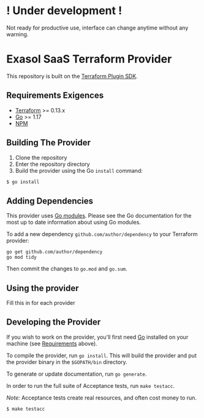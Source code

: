 # ! Under development !

Not ready for productive use, interface can change anytime without any warning. 

# Exasol SaaS Terraform Provider

This repository is built on the [Terraform Plugin SDK](https://github.com/hashicorp/terraform-plugin-sdk). 


## Requirements Exigences

- [Terraform](https://www.terraform.io/downloads.html) >= 0.13.x
- [Go](https://golang.org/doc/install) >= 1.17
- [NPM](https://docs.npmjs.com/downloading-and-installing-node-js-and-npm)

## Building The Provider

1. Clone the repository
1. Enter the repository directory
1. Build the provider using the Go `install` command: 
```sh
$ go install
```

## Adding Dependencies

This provider uses [Go modules](https://github.com/golang/go/wiki/Modules).
Please see the Go documentation for the most up to date information about using Go modules.

To add a new dependency `github.com/author/dependency` to your Terraform provider:

```
go get github.com/author/dependency
go mod tidy
```

Then commit the changes to `go.mod` and `go.sum`.

## Using the provider

Fill this in for each provider

## Developing the Provider

If you wish to work on the provider, you'll first need [Go](http://www.golang.org) installed on your machine (see [Requirements](#requirements) above).

To compile the provider, run `go install`. This will build the provider and put the provider binary in the `$GOPATH/bin` directory.

To generate or update documentation, run `go generate`.

In order to run the full suite of Acceptance tests, run `make testacc`.

*Note:* Acceptance tests create real resources, and often cost money to run.

```sh
$ make testacc
```

